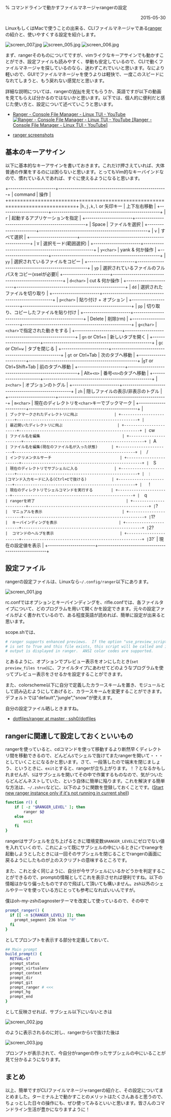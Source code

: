 % コマンドラインで動かすファイルマネージャrangerの設定
<div align="right">
<p>2015-05-30</p>
</div>

LinuxもしくはMacで使うことの出来る、CLIファイルマネージャである[ranger](http://ranger.nongnu.org/)の紹介と、使いやすくする設定を紹介します。


![screen_007.jpg](screen_007.jpg)
![screen_005.jpg](screen_005.jpg)
![screen_006.jpg](screen_006.jpg)

まず、rangerそのものについてですが、vimライクなキーアサインでも動かすことができ、設定ファイルも読みやすく、挙動も安定しているので、CLIで動くファイルマネージャを探しているのなら、迷わずこれでいいと思います。なにより軽いので、GUIでファイルマネージャを使うよりは軽快で、一度このスピードになれてしまうと、もう戻れない感覚だと思います。

詳細な説明については、rangerの[Wiki](https://github.com/hut/ranger/wiki)を見てもらうか、英語ですが以下の動画を見てもらえば分かるのではないかと思います。以下では、個人的に便利だと感じた使い方と、設定について述べていこうと思います。

- [Ranger - Console File Manager - Linux TUI - YouTube](https://www.youtube.com/watch?v=qooLR8NmYKs)  
[![ Ranger - Console File Manager - Linux TUI - YouTube [Ranger - Console File Manager - Linux TUI - YouTube]](http://img.youtube.com/vi/qooLR8NmYKs/2.jpg)](https://www.youtube.com/watch?v=qooLR8NmYKs)

- [ranger screenshots](http://ranger.nongnu.org/screenshots.html)


## 基本のキーアサイン

以下に基本的なキーアサインを書いておきます。これだけ押さえていれば、大体普通の作業をするのには困らないと思います。とってもVim的なキーバインドなので、慣れている人であれば、すぐに使えるようになると思います。

+-----------------------+-----------------------------------------------------+
| command               | 操作                                                |
+=======================+=====================================================+
|`h,j,k,l` or 矢印キー  | 上下左右移動                                        |
+-----------------------+-----------------------------------------------------+
|  `r`                  |  起動するアプリケーションを指定                     |
+-----------------------+-----------------------------------------------------+
|  Space                | ファイルを選択                                      |
+-----------------------+-----------------------------------------------------+
|  `v`                  | すべて選択                                          |
+-----------------------+-----------------------------------------------------+
|  `V`                  | 選択モード(範囲選択)                                |
+-----------------------+-----------------------------------------------------+
|  `y<char>`            | yank & 何か操作                                     |
+-----------------------+-----------------------------------------------------+
|  `yy`                 | 選択されているファイルをコピー                      |
+-----------------------+-----------------------------------------------------+
|  `yp`                 | 選択されているファイルのフルパスをコピー(xselが必要)|
+-----------------------+-----------------------------------------------------+
|  `d<char>`            | cut  & 何か操作                                     |
+-----------------------+-----------------------------------------------------+
|  `dd`                 | 選択されたファイルを切り取り                        |
+-----------------------+-----------------------------------------------------+
|  `p<char>`            | 貼り付け + オプション                               |
+-----------------------+-----------------------------------------------------+
|  `pp`                 | 切り取り、コピーしたファイルを貼り付け              |
+-----------------------+-----------------------------------------------------+
|  Delete               | 削除(rm)                                            |
+-----------------------+-----------------------------------------------------+
| `g<char>`             | `<char>`で指定された動きをする                      |
+-----------------------+-----------------------------------------------------+
|  `gn` or Ctrl+`n`     | 新しいタブを開く                                    |
+-----------------------+-----------------------------------------------------+
|   `gc` or  Ctrl+`w`   | タブを閉じる                                        |
+-----------------------+-----------------------------------------------------+
|  `gt` or Ctrl+Tab     | 次のタブへ移動                                      |
+-----------------------+-----------------------------------------------------+
|`gT` or Ctrl+Shift+Tab | 前のタブへ移動                                      |
+-----------------------+-----------------------------------------------------+
| Alt+`<n>`             | 番号`<n>`のタブへ移動                               |
+-----------------------+-----------------------------------------------------+
| `z<char>`             | オプションのトグル                                  |
+-----------------------+-----------------------------------------------------+
| `zh`                  | 隠しファイルの表示/非表示のトグル                   |
+-----------------------+-----------------------------------------------------+
|  `m<char>`            | 現在のディレクトリを`<char>`キーでブックマーク      |
+-----------------------+-----------------------------------------------------+
|  ` `<char>`           | ブックマークされたディレクトリに飛ぶ                |
+-----------------------+-----------------------------------------------------+
|  ` ` ` `              | 最近開いたディレクトリに飛ぶ                        |
+-----------------------+-----------------------------------------------------+
|  `cw`                 | ファイル名を編集                                    |
+-----------------------+-----------------------------------------------------+
|  `A`                  | ファイル名を編集(現在のファイル名が入った状態)      |
+-----------------------+-----------------------------------------------------+
|   `/`                 | インクリメンタルサーチ                              |
+-----------------------+-----------------------------------------------------+
|   `S`                 | 現在のディレクトリでサブシェルに入る                |
+-----------------------+-----------------------------------------------------+
|   `:`                 |コマンド入力モードに入る(Ctrl+`c`で抜ける)           |
+-----------------------+-----------------------------------------------------+
|   `!`                 | 現在のディレクトリでシェルコマンドを実行する        |
+-----------------------+-----------------------------------------------------+
|   `q`                 | rangerを終了                                        |
+-----------------------+-----------------------------------------------------+
| `?`                   |  マニュアルを表示                                   |
+-----------------------+-----------------------------------------------------+
| `1?`                  |  キーバインディングを表示                           |
+-----------------------+-----------------------------------------------------+
| `2?`                  |  コマンドのヘルプを表示                             |
+-----------------------+-----------------------------------------------------+
| `3?`                  |  現在の設定値を表示                                 |
+-----------------------+-----------------------------------------------------+

## 設定ファイル

rangerの設定ファイルは、Linuxなら`~/.config/ranger`以下にあります。

![screen_001.jpg](screen_001.jpg)

rc.confではオプションとキーバインディングを、rifle.confでは、各ファイルタイプについて、どのプログラムを用いて開くかを設定できます。元々の設定ファイルがよく書かれているので、ある程度英語が読めれば、簡単に設定が出来ると思います。

scope.shでは、

```bash
# ranger supports enhanced previews.  If the option "use_preview_script"
# is set to True and this file exists, this script will be called and its
# output is displayed in ranger.  ANSI color codes are supported.
```

とあるように、オプションでプレビュー表示をオンにしたとき(`set preview_files true`)に、ファイルタイプにあわせてどのようなプログラムを使ってプレビュー表示をさせるかを設定することができます。

また、colorscheme以下に自分で定義したカラースキームを置き、モジュールとして読み込むようにしてあげると、カラースキームを変更することができます。デフォルトでは"default","jungle","snow"が使えます。

自分の設定ファイル晒しときますね。

- [dotfiles/ranger at master · ssh0/dotfiles](https://github.com/ssh0/dotfiles/tree/master/ranger)

## rangerに関連して設定しておくといいもの

rangerを使っていると、cdコマンドを使って移動するより断然早くディレクトリ間を移動できるので、どんどん`S`でシェルで抜けてまたrangerを開いて・・・としていくことになるかと思います。さて、一段落したので端末を閉じましょう、というときに、`exit`とすると、rangerが立ち上がります。！？となるかもしれませんが、`S`はサブシェルを開いてその中で作業するものなので、気がついたらどんどんネストしていた、という自体に簡単に陥ります。これを解決する簡単な方法は、`~/.zshrc`などに、以下のように関数を登録しておくことです。([Start new ranger instance only if it's not running in current shell](https://wiki.archlinux.org/index.php/Ranger#Start_new_ranger_instance_only_if_it.27s_not_running_in_current_shell))

```bash
function r() {
    if [ -z "$RANGER_LEVEL" ]; then
        ranger $@
    else
        exit
    fi
}
```

rangerはサブシェルを立ち上げるときに環境変数`$RANGER_LEVEL`にゼロでない値を入れていくので、これによって既にサブシェルの中にいるときに`r`でranegrを起動しようとしたときには一回そのサブシェルを閉じることでrangerの画面に戻るようにしたものが上のスクリプトの意味するところです。

また、これと全く同じように、自分が今サブシェルにいるかどうかを判定することができるので、promptの情報としてこれを表示させれば便利ですね。以下の情報はかなり偏ったものですので飛ばして頂いても構いません。zsh以外のシェルやテーマを使っている方にとっても参考になればいいんですが。

僕はoh-my-zshのagnosterテーマを改変して使っているので、その中で

```bash
prompt_ranger() {
  if [[ -n ${RANGER_LEVEL} ]]; then
    prompt_segment 236 blue "®"
  fi
}
```

としてプロンプトを表示する部分を定義しておいて、

```bash
## Main prompt
build_prompt() {
  RETVAL=$?
  prompt_status
  prompt_virtualenv
  prompt_context
  prompt_dir
  prompt_git
  prompt_ranger # <<<
  prompt_hg
  prompt_end
}
```

として反映させれば、サブシェル以下にいないときは

![screen_002.jpg](screen_002.jpg)

のように表示されるのに対し、rangerから`S`で抜けた後は


![screen_003.jpg](screen_003.jpg)

プロンプトが表示されて、今自分がrangerの作ったサブシェルの中にいることが見て分かるようになります。


## まとめ

以上、簡単ですがCLIファイルマネージャrangerの紹介と、その設定についてまとめました。ターミナル上で動かすことのメリットはたくさんあると思うので、ちょっとした日々の操作にも、ぜひ使ってみるといいと思います。皆さんのコマンドライン生活が豊かになりますように！
